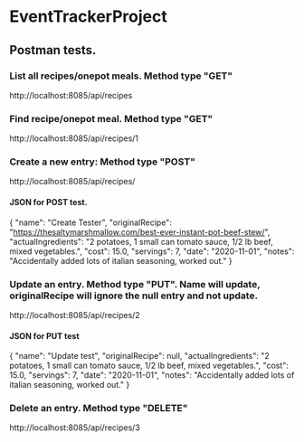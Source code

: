# EventTrackerProject

## Postman tests.

### List all recipes/onepot meals. Method type "GET"
http://localhost:8085/api/recipes

### Find recipe/onepot meal. Method type "GET"
http://localhost:8085/api/recipes/1

### Create a new entry: Method type "POST"
http://localhost:8085/api/recipes/

#### JSON for POST test.
{
    "name": "Create Tester",
    "originalRecipe": "https://thesaltymarshmallow.com/best-ever-instant-pot-beef-stew/",
    "actualIngredients": "2 potatoes, 1 small can tomato sauce, 1/2 lb beef, mixed vegetables.",
    "cost": 15.0,
    "servings": 7,
    "date": "2020-11-01",
    "notes": "Accidentally added lots of italian seasoning, worked out."
}

### Update an entry. Method type "PUT". Name will update, originalRecipe will ignore the null entry and not update.
http://localhost:8085/api/recipes/2

#### JSON for PUT test
{
    "name": "Update test",
    "originalRecipe": null,
    "actualIngredients": "2 potatoes, 1 small can tomato sauce, 1/2 lb beef, mixed vegetables.",
    "cost": 15.0,
    "servings": 7,
    "date": "2020-11-01",
    "notes": "Accidentally added lots of italian seasoning, worked out."
}

### Delete an entry. Method type "DELETE"
http://localhost:8085/api/recipes/3
